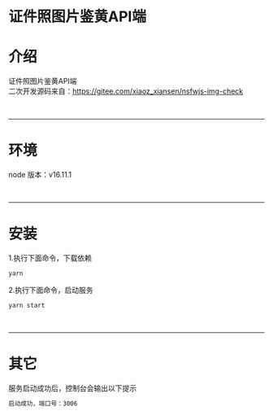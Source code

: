 # 证件照图片鉴黄API端

# 介绍
证件照图片鉴黄API端
<br>
二次开发源码来自：https://gitee.com/xiaoz_xiansen/nsfwjs-img-check

<br>
<hr>

# 环境
node 版本：v16.11.1

<br>
<hr>

# 安装
1.执行下面命令，下载依赖
```js
yarn
```
2.执行下面命令，启动服务
 ```js
yarn start
 ```

<br>
<hr>

# 其它

服务启动成功后，控制台会输出以下提示
```js
启动成功，端口号：3006
```
